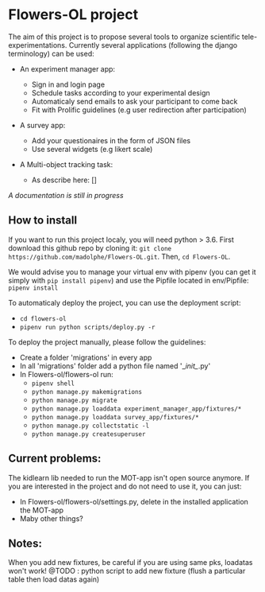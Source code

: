 # Flowers-OL project

The aim of this project is to propose several tools to organize scientific tele-experimentations. Currently several 
applications (following the django terminology) can be used:
- An experiment manager app:
    - Sign in and login page
    - Schedule tasks according to your experimental design
    - Automaticaly send emails to ask your participant to come back
    - Fit with Prolific guidelines (e.g user redirection after participation)

- A survey app:
    - Add your questionaires in the form of JSON files
    - Use several widgets (e.g likert scale)
    
- A Multi-object tracking task:
    - As describe here: []

*A documentation is still in progress*


## How to install

If you want to run this project localy, you will need python > 3.6. First download this github repo by cloning it:
`git clone https://github.com/madolphe/Flowers-OL.git`. Then, `cd Flowers-OL`.

We would advise you to manage your virtual env with pipenv (you can get it simply with `pip install pipenv`) 
and use the Pipfile located in env/Pipfile:
`pipenv install`

To automaticaly deploy the project, you can use the deployment script:
- `cd flowers-ol`
- `pipenv run python scripts/deploy.py -r`

To deploy the project manually, please follow the guidelines:

- Create a folder 'migrations' in every app
- In all 'migrations' folder add a python file named '\__init\__.py'
- In Flowers-ol/flowers-ol run:
  - `pipenv shell`
  - `python manage.py makemigrations` 
  - `python manage.py migrate` 
  - `python manage.py loaddata experiment_manager_app/fixtures/*` 
  - `python manage.py loaddata survey_app/fixtures/*` 
  - `python manage.py collectstatic -l` 
  - `python manage.py createsuperuser`

## Current problems:
The kidlearn lib needed to run the MOT-app isn't open source anymore. If you are interested in the project and do not
need to use it, you can just:
- In Flowers-ol/flowers-ol/settings.py, delete in the installed application the MOT-app
- Maby other things?
  
## Notes:

When you add new fixtures, be careful if you are using same pks, loadatas won't work!
@TODO : python script to add new fixture (flush a particular table then load datas again)

